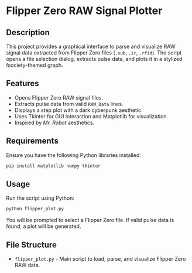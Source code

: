 # Flipper Zero RAW Signal Plotter

## Description
This project provides a graphical interface to parse and visualize RAW signal data extracted from Flipper Zero files (`.sub`, `.ir`, `.rfid`). The script opens a file selection dialog, extracts pulse data, and plots it in a stylized fsociety-themed graph.

## Features
- Opens Flipper Zero RAW signal files.
- Extracts pulse data from valid `RAW_Data` lines.
- Displays a step plot with a dark cyberpunk aesthetic.
- Uses Tkinter for GUI interaction and Matplotlib for visualization.
- Inspired by *Mr. Robot* aesthetics.

## Requirements
Ensure you have the following Python libraries installed:
```bash
pip install matplotlib numpy tkinter
```

## Usage
Run the script using Python:
```bash
python flipper_plot.py
```
You will be prompted to select a Flipper Zero file. If valid pulse data is found, a plot will be generated.

## File Structure
- `flipper_plot.py` - Main script to load, parse, and visualize Flipper Zero RAW data.


